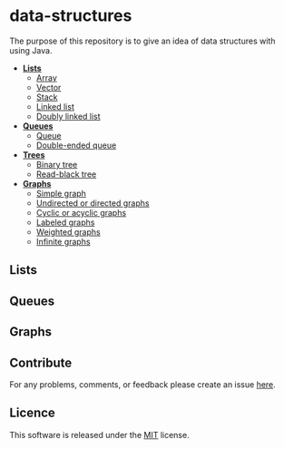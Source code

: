 # data-structures
The purpose of this repository is to give an idea of data structures with using Java.


- **[Lists]()**
  - [Array]()
  - [Vector]()
  - [Stack]()
  - [Linked list]()
  - [Doubly linked list]()
- **[Queues]()**
  - [Queue]()
  - [Double-ended queue]()
- **[Trees]()**
  - [Binary tree]()
  - [Read-black tree]()
- **[Graphs]()**
  - [Simple graph]()
  - [Undirected or directed graphs]()
  - [Cyclic or acyclic graphs]()
  - [Labeled graphs]()
  - [Weighted graphs]()
  - [Infinite graphs]()


## Lists

## Queues

## Graphs

## Contribute
For any problems, comments, or feedback please create an issue [here](https://github.com/egnaf/ventum).
<br>

## Licence
This software is released under the [MIT](http://mitlicense.org) license.
